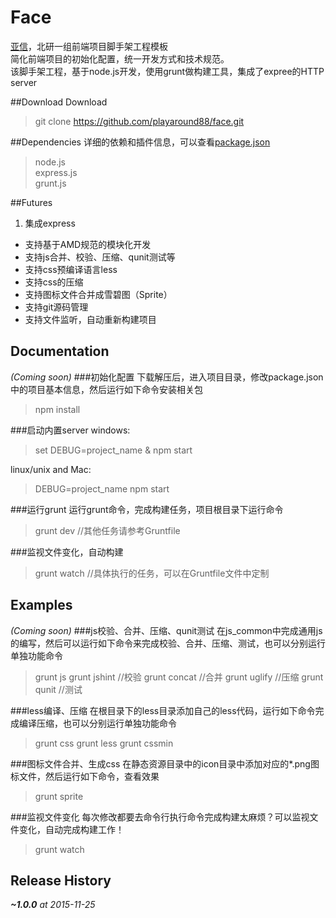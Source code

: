 Face
===
[亚信](http://www.asiainfo.com)，北研一组前端项目脚手架工程模板  
简化前端项目的初始化配置，统一开发方式和技术规范。  
该脚手架工程，基于node.js开发，使用grunt做构建工具，集成了expree的HTTP server

##Download
Download
> git clone https://github.com/playaround88/face.git  

##Dependencies
详细的依赖和插件信息，可以查看[package.json](./package.json)
> node.js  
> express.js  
> grunt.js  

##Futures
1. 集成express
* 支持基于AMD规范的模块化开发
* 支持js合并、校验、压缩、qunit测试等
* 支持css预编译语言less
* 支持css的压缩
* 支持图标文件合并成雪碧图（Sprite）
* 支持git源码管理
* 支持文件监听，自动重新构建项目

## Documentation
_(Coming soon)_
###初始化配置
下载解压后，进入项目目录，修改package.json中的项目基本信息，然后运行如下命令安装相关包  
> npm install

###启动内置server
windows:  
> set DEBUG=project_name & npm start

linux/unix and Mac:  
> DEBUG=project_name npm start

###运行grunt
运行grunt命令，完成构建任务，项目根目录下运行命令  
> grunt dev //其他任务请参考Gruntfile

###监视文件变化，自动构建
> grunt watch //具体执行的任务，可以在Gruntfile文件中定制

## Examples
_(Coming soon)_
###js校验、合并、压缩、qunit测试
在js_common中完成通用js的编写，然后可以运行如下命令来完成校验、合并、压缩、测试，也可以分别运行单独功能命令  
> grunt js
> grunt jshint //校验
> grunt concat //合并
> grunt uglify //压缩
> grunt qunit //测试

###less编译、压缩
在根目录下的less目录添加自己的less代码，运行如下命令完成编译压缩，也可以分别运行单独功能命令
> grunt css
> grunt less
> grunt cssmin

###图标文件合并、生成css
在静态资源目录中的icon目录中添加对应的*.png图标文件，然后运行如下命令，查看效果  
> grunt sprite

###监视文件变化
每次修改都要去命令行执行命令完成构建太麻烦？可以监视文件变化，自动完成构建工作！
> grunt watch

## Release History
_**~1.0.0** at 2015-11-25_
